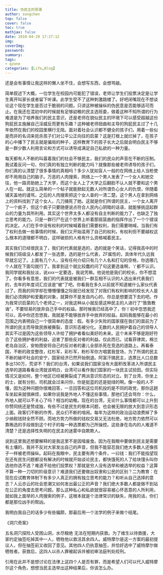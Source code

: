 ```yaml
---
title: 伪民主的思潮
author: songchen
top: false
cover: false
toc: true
mathjax: false
date: 2010-04-29 17:27:12
img:
coverImg:
password:
summary:
tags:
- qzone
categories: [Life,Blog]
---
```

还是会有事情让我这样的懒人坐不住，会想写东西，会想骂娘。

简单叙述下大概，一位学生在校园内可能犯了错误，老师让学生们投票决定是让学生离开叫家长或者留下听课。此学生受不了这种刺激跳楼了。好吧闭嘴现在不想谈论这个现在学生是否过于脆弱的问题。只讲这种被操纵的伪民意是否能够适可而止。在我还在混初中的时候就有足够幼稚的民主选班委，做着这种不知所谓的行为难道是为了培养我们的民主意识，还是老师在貌似民主的环境下可以感受超越这份狗屁民主施展自己淫威反而更有乐趣？这种被老师扭曲和主导的狗屁民主过了十几年依然在我们的校园里横行无阻。面对着社会认识都不健全的孩子们，用着一些似是而非的名词来扼杀孩子们对公平公正向往的启蒙？这是打根上就烂掉了，在孩子的心中播下了民主就是骗局的种子，这样教育下的孩子长大之后就会明白民主不够是一群少数人利用言论和方式可以诱导成满足自己私欲的一种力量。

每天都有人不断的叫嚣着我们的社会不够民主，我们的民众的声音在不断的压制。我试着反问一句，你们真的有独立判断的能力吗？就像那些被老师诱导的孩子们，你们真的认清楚了很多事情的真相吗？多少人犹如盲人一般的在网络上给人当枪使却不用用自己的脑子。万恶的人肉搜索，网络上一个男人发表了一个女人和她交往，他一路资助她上了大学，而这个女人上了大学之后翻脸不认人就不要和这个男人在一起。就这么简单的一个帖子就能掀起无数人对所谓负心女人的仇恨，伴随着铺天盖地的谩骂，之后的人肉搜索把这个女人查的一清二楚。这个男人在拿到网络上的资料找到了这个女人，几刀捅死了她。这就是你们所谓的民主，一个女人离开了一个疯子，但这个疯子只要随便说点符合人民内心阴暗的话语，就能够挑逗起群众的力量为其所利用。其实这个世界太多人都没有自主判断的能力了，也缺乏了独立思考的能力。只是一群行尸在这个世界上听着那摇篮曲的指挥作出了一个个错误的决定。人们在手中没有权利的时候喊着我们需要权利，我们需要呐喊，当我们有了权利去做一些事情的时候，我们又开始滥用了自己的权利，有权利但不要越权这么根本的道理都不明白，这样破损的人格有什么资格喊着民主。

其实我们已经很民主了，我们的代表就是选的，选的就是个笑话，记得我高中的时候我们班级没人都发了一张选票，选的是什么代表，ZF属性的，具体年代久远我早就忘记了。上面有几个人，没有任何介绍只有几个人名和打勾的空格，你选哪几个人就在下面勾就行了。我拿到这个就比较蠢的问了句这要选谁啊，丫都不认识。我同学就和我扯淡，说xxx一定要选，我说凭嘛。他说他是我们的校长，你不想混了。你看多有意思，我们的代表就是被我们一群互相不认识的人选出来代表我们的，去年的年度词汇应该是“被”了吧。你看我在多久以前就不知道被什么家伙代表过了。而我的同学却在懵懵懂懂之际就已经发现了对我们有权利影响的校长大人是我们必须拥护和爱戴的对象，就算你不是发自内心的，你总是想要混下去的吧。作为我常识启蒙的几个老师之一，对我这种从小就反感这种民主的人进行了“敦敦教诲”，不要轻易的放弃自己手中的权益。那时候我已经高中了，你丫初中忽悠我还可以，高中你还忽悠我，我就是不能够放弃手中放弃的权益。起码我能够在最小的范围之内表明自己一个很简单的态度：假。有多少失败的国家摆在我们的面前为了所谓的民主而导致民族被撕裂，意识形态被分化。无数的人民拥护着自己的领导人其实不过是因为这些领导人许给了拥护者看似美好的未来。这个未来不够是刚好符合了这些拥护者的利益，迫害了那些反对者的利益。仅此而已。试看菲律宾，棉兰老岛自治区，安帕图安将自己的反对者的妻儿全部杀死在竞选的道路上。再看泰国，不断的政变整改，红杉军，彩杉军，粉杉军你方唱罢我登场，为了所谓的民主不断的破坏社会的安宁，国家经济已然开始倒退。阿富汗搞民主，选票比人口总数多出130万，荒谬不？我们的台湾，如果说我们国家没有大面积改革进入所谓民主选举的道路看看台湾就该明白，台湾可以看作我们国家的一块民主试验田。但实际情况又是如何，整个地区已经被撕裂成了两派意识形态的对立。到了台湾，你坐上的士，就有分别，司机就会过来问你，你是挺蓝的还是挺绿的啊。像一般的人不懂，因为这种问题你很难回答，一旦回答和这位司机投的是不同的政党，那你这趟车坐起来就很麻烦，如果你说我是外地人不懂这些事情，那他们还会骂你：什么，外地人就可以不关心了吗？相当的幼稚。现在的台湾，无论什么事情都可以上升到你赞同统还是赞成独，有些不过是民生的根本问题，也会被无限的放大到意识形态上面。政客们不断的作秀，民众们不断的喧闹。每年为这样的政治运动浪费掉了多少纳税钱财全然不顾。而地方势力所做的钱权交易又无法杜绝，地方势力依然可以靠贿选的手段做到这个村子的每一种选票都为己所操控。这些身在岛内的人难道不清楚？还是选择性失明的在民主的迷雾中自欺欺人。

说到这里我还想要解释的是我这里不是因噎废食。因为在我眼中要做到民主是需要有土壤的，我并不反对大家发出自己的声音，但我不能容忍我们绝大多数人还像孩子一样被老师操纵。起码在我眼中，民主要有两个条件，一曰钱：我们不能指望现在还有民生问题都没有解决的时候就开始谈论民主，都快饿死的人了给块馒头叫你选他你选不选？难道不给他们投票权？那就是穷人没有选举和被选举的权益？这算不算一种一刀切的阶级意识？难道我们还要做出奴隶和公民的区别？二为教育：在现在应试教育体制下有多少人真正的拥有独立思考的能力？和听从自己选择的意志？人云亦云的社会思潮又如何发出最公正的声音？我们绝大多数人都是做不到站在公正的角度去思考问题。那么这种私心和私欲就很容易被心怀恶意的人所利用，就如我上面举的人肉搜索的例子，这根本就是个法律常识的缺失，用我的话，你们都是那位凶手的帮凶。

我明白我自己的话多少有些偏颇，那最后用一个法学的例子来做个结尾。

《洞穴奇案》

五名洞穴探险人受困山洞，水尽粮绝 无法在短期内获救。为了维生以待救援，大家约定抽签吃掉其中一人，牺牲他以救活其余四人。威特摩尔是这一方案的最初提议人，但在抽签前又收回了意见。其他四人仍执意抽签，并恰好选中了威特摩尔做牺牲者。获救后，这四人以杀人罪被起诉并被初审法庭判处绞刑。

引用在此并不是想讨论在法律上这四个人是否有罪，而是希望人们可以代入威特摩尔这个角色，想想当民主选举出这种结果后，你该怎么办。